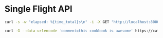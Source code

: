 # Single Flight API

```bash
curl -s -w "elapsed: %{time_total}s\n" -i -X GET "http://localhost:8000/api/report/download?reportid=sales-2021-10"
```

```sh
curl -G --data-urlencode 'comment=this cookbook is awesome' https://catonmat.net
```